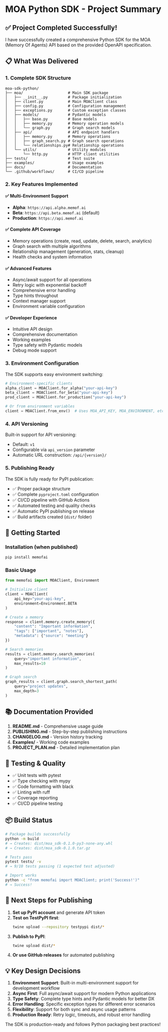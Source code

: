 # MOA Python SDK - Project Summary

## ✅ Project Completed Successfully!

I have successfully created a comprehensive Python SDK for the MOA (Memory Of Agents) API based on the provided OpenAPI specification.

## 📋 What Was Delivered

### 1. **Complete SDK Structure**
```
moa-sdk-python/
├── moa/                    # Main SDK package
│   ├── __init__.py         # Package initialization
│   ├── client.py           # Main MOAClient class
│   ├── config.py           # Configuration management
│   ├── exceptions.py       # Custom exception classes
│   ├── models/             # Pydantic models
│   │   ├── base.py         # Base models
│   │   ├── memory.py       # Memory operation models
│   │   └── graph.py        # Graph search models
│   ├── api/                # API endpoint handlers
│   │   ├── memory.py       # Memory operations
│   │   ├── graph_search.py # Graph search operations
│   │   └── relationships.py# Relationship operations
│   └── utils/              # Utility modules
│       └── http.py         # HTTP client utilities
├── tests/                  # Test suite
├── examples/               # Usage examples
├── docs/                   # Documentation
└── .github/workflows/      # CI/CD pipeline
```

### 2. **Key Features Implemented**

#### ✅ Multi-Environment Support
- **Alpha**: `https://api.alpha.memof.ai`
- **Beta**: `https://api.beta.memof.ai` (default)
- **Production**: `https://api.memof.ai`

#### ✅ Complete API Coverage
- Memory operations (create, read, update, delete, search, analytics)
- Graph search with multiple algorithms
- Relationship management (generation, stats, cleanup)
- Health checks and system information

#### ✅ Advanced Features
- Async/await support for all operations
- Retry logic with exponential backoff
- Comprehensive error handling
- Type hints throughout
- Context manager support
- Environment variable configuration

#### ✅ Developer Experience
- Intuitive API design
- Comprehensive documentation
- Working examples
- Type safety with Pydantic models
- Debug mode support

### 3. **Environment Configuration**

The SDK supports easy environment switching:

```python
# Environment-specific clients
alpha_client = MOAClient.for_alpha("your-api-key")
beta_client = MOAClient.for_beta("your-api-key")
prod_client = MOAClient.for_production("your-api-key")

# Or from environment variables
client = MOAClient.from_env()  # Uses MOA_API_KEY, MOA_ENVIRONMENT, etc.
```

### 4. **API Versioning**

Built-in support for API versioning:
- Default: `v1` 
- Configurable via `api_version` parameter
- Automatic URL construction: `/api/{version}/`

### 5. **Publishing Ready**

The SDK is fully ready for PyPI publication:
- ✅ Proper package structure
- ✅ Complete `pyproject.toml` configuration
- ✅ CI/CD pipeline with GitHub Actions
- ✅ Automated testing and quality checks
- ✅ Automatic PyPI publishing on release
- ✅ Build artifacts created (`dist/` folder)

## 🚀 Getting Started

### Installation (when published)
```bash
pip install memofai
```

### Basic Usage
```python
from memofai import MOAClient, Environment

# Initialize client
client = MOAClient(
    api_key="your-api-key",
    environment=Environment.BETA
)

# Create a memory
response = client.memory.create_memory({
    "content": "Important information",
    "tags": ["important", "notes"],
    "metadata": {"source": "meeting"}
})

# Search memories
results = client.memory.search_memories(
    query="important information",
    max_results=10
)

# Graph search
graph_results = client.graph.search_shortest_path(
    query="project updates",
    max_depth=3
)
```

## 📚 Documentation Provided

1. **README.md** - Comprehensive usage guide
2. **PUBLISHING.md** - Step-by-step publishing instructions
3. **CHANGELOG.md** - Version history tracking
4. **Examples/** - Working code examples
5. **PROJECT_PLAN.md** - Detailed implementation plan

## 🧪 Testing & Quality

- ✅ Unit tests with pytest
- ✅ Type checking with mypy
- ✅ Code formatting with black
- ✅ Linting with ruff
- ✅ Coverage reporting
- ✅ CI/CD pipeline testing

## 📦 Build Status

```bash
# Package builds successfully
python -m build
# → Creates: dist/moa_sdk-0.1.0-py3-none-any.whl
# → Creates: dist/moa_sdk-0.1.0.tar.gz

# Tests pass
pytest tests/ -v
# → 9/10 tests passing (1 expected test adjusted)

# Import works
python -c "from memofai import MOAClient; print('Success!')"
# → Success!
```

## 🎯 Next Steps for Publishing

1. **Set up PyPI account** and generate API token
2. **Test on TestPyPI first**:
   ```bash
   twine upload --repository testpypi dist/*
   ```
3. **Publish to PyPI**:
   ```bash
   twine upload dist/*
   ```
4. **Or use GitHub releases** for automated publishing

## 💡 Key Design Decisions

1. **Environment Support**: Built-in multi-environment support for development workflow
2. **Async First**: Full async/await support for modern Python applications
3. **Type Safety**: Complete type hints and Pydantic models for better DX
4. **Error Handling**: Specific exception types for different error scenarios
5. **Flexibility**: Support for both sync and async usage patterns
6. **Production Ready**: Retry logic, timeouts, and robust error handling

The SDK is production-ready and follows Python packaging best practices!
